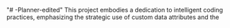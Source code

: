 "# -Planner-edited" 
This project embodies a dedication to intelligent coding practices, emphasizing the strategic use of custom data attributes and the <template> tag. This innovative approach not only optimizes data handling between server and client-side scripts but also enhances code elegance and cleanliness. Custom data attributes provide a lightweight means of transmitting data, enabling the storage of supplementary details about elements without affecting their visual representation. The seamless implementation of custom data attributes using the dataset property refines data management, elevating the project's efficiency and responsiveness.

A key feature involves utilizing the <template> tag to store content for later visibility. JavaScript brings out this content, maintaining a clean and organized code structure. The beauty of the <template> tag shines when adding dynamic content without innerHTML tricks. The importNode method duplicates the template for each instance, enhancing code readability and contributing to a polished codebase. By incorporating custom data attributes and the <template> tag, the project showcases a commitment to modern coding practices, resulting in an elegant, modular, and clear codebase.

In addition, the project employs a dynamic script loading technique. By setting the src attribute and including defer=true, scripts are loaded after HTML content is fully loaded, optimizing efficiency. This strategic approach allows for managing script loading based on specific conditions, enhancing overall performance and ensuring a smooth user experience.

Furthermore, the project harnesses the power of the setTimeout and setInterval methods for introducing delays and scheduling recurring tasks. These methods operate asynchronously, exemplifying JavaScript's non-blocking nature. setTimeout executes a function after a delay, allowing the script to proceed with other tasks. setInterval facilitates continuous function execution at defined intervals. This non-blocking behavior ensures a responsive user interface, demonstrating JavaScript's capability to handle time-sensitive tasks efficiently.



